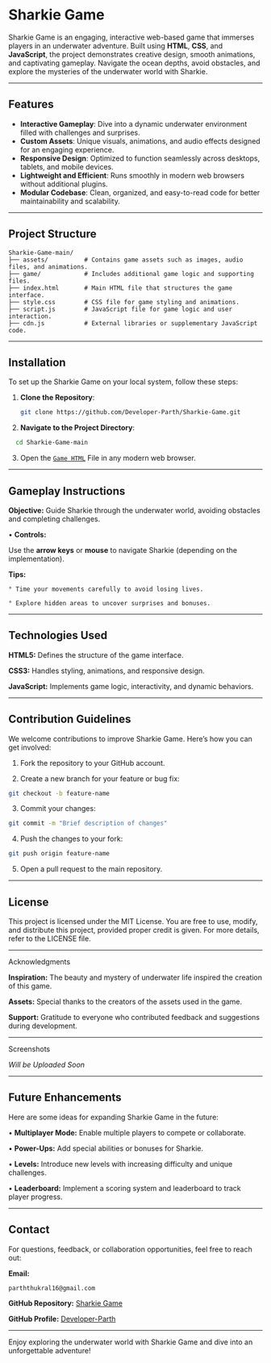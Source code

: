 # Sharkie Game

Sharkie Game is an engaging, interactive web-based game that immerses players in an underwater adventure. Built using **HTML**, **CSS**, and **JavaScript**, the project demonstrates creative design, smooth animations, and captivating gameplay. Navigate the ocean depths, avoid obstacles, and explore the mysteries of the underwater world with Sharkie.

---

## Features

- **Interactive Gameplay**: Dive into a dynamic underwater environment filled with challenges and surprises.
- **Custom Assets**: Unique visuals, animations, and audio effects designed for an engaging experience.
- **Responsive Design**: Optimized to function seamlessly across desktops, tablets, and mobile devices.
- **Lightweight and Efficient**: Runs smoothly in modern web browsers without additional plugins.
- **Modular Codebase**: Clean, organized, and easy-to-read code for better maintainability and scalability.

---

## Project Structure

```
Sharkie-Game-main/
├── assets/          # Contains game assets such as images, audio files, and animations.
├── game/            # Includes additional game logic and supporting files.
├── index.html       # Main HTML file that structures the game interface.
├── style.css        # CSS file for game styling and animations.
├── script.js        # JavaScript file for game logic and user interaction.
├── cdn.js           # External libraries or supplementary JavaScript code.
```

---

## Installation

To set up the Sharkie Game on your local system, follow these steps:

1. **Clone the Repository**:
   ```bash
   git clone https://github.com/Developer-Parth/Sharkie-Game.git
   ```
2. **Navigate to the Project Directory**:
 ```bash
   cd Sharkie-Game-main
 ```

3. Open the <a href="index.html">```Game HTML```</a> File in any modern web browser.

---

## Gameplay Instructions

**Objective:** Guide Sharkie through the underwater world, avoiding obstacles and completing challenges.

• **Controls:**

Use the **arrow keys** or **mouse** to navigate Sharkie (depending on the implementation).


**Tips:**

    ° Time your movements carefully to avoid losing lives.

    ° Explore hidden areas to uncover surprises and bonuses.




---

## Technologies Used

**HTML5:** Defines the structure of the game interface.

**CSS3:** Handles styling, animations, and responsive design.

**JavaScript:** Implements game logic, interactivity, and dynamic behaviors.



---

## Contribution Guidelines

We welcome contributions to improve Sharkie Game. Here’s how you can get involved:

1. Fork the repository to your GitHub account.


2. Create a new branch for your feature or bug fix:

```bash
git checkout -b feature-name
```

3. Commit your changes:

```bash
git commit -m "Brief description of changes"
```

4. Push the changes to your fork:

```bash
git push origin feature-name
```

5. Open a pull request to the main repository.




---

## License

This project is licensed under the MIT License. You are free to use, modify, and distribute this project, provided proper credit is given. For more details, refer to the LICENSE file.


---

Acknowledgments

**Inspiration:** The beauty and mystery of underwater life inspired the creation of this game.

**Assets:** Special thanks to the creators of the assets used in the game.

**Support:** Gratitude to everyone who contributed feedback and suggestions during development.



---

Screenshots

*Will be Uploaded Soon*


---

## Future Enhancements

Here are some ideas for expanding Sharkie Game in the future:

• **Multiplayer Mode:** Enable multiple players to compete or collaborate.

• **Power-Ups:** Add special abilities or bonuses for Sharkie.

• **Levels:** Introduce new levels with increasing difficulty and unique challenges.

• **Leaderboard:** Implement a scoring system and leaderboard to track player progress.



---

## Contact

For questions, feedback, or collaboration opportunities, feel free to reach out:

**Email:**
```
parththukral16@gmail.com
```

**GitHub Repository:** <a href="https://github.com/Developer-Parth/Sharkie-Game">Sharkie Game</a>

**GitHub Profile:** <a href="https://github.com/Developer-Parth">Developer-Parth</a>



---

Enjoy exploring the underwater world with Sharkie Game and dive into an unforgettable adventure!



